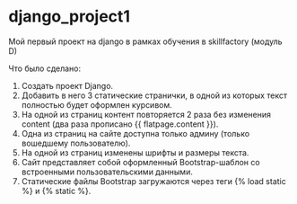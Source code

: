 # django_project1
Мой первый проект на django в рамках обучения в skillfactory (модуль D)

Что было сделано:

1. Создать проект Django.
2. Добавить в него 3 статические странички, в одной из которых текст полностью будет оформлен курсивом.
3. На одной из страниц контент повторяется 2 раза без изменения content (два раза прописано {{ flatpage.content }}).
4. Одна из страниц на сайте доступна только админу (только вошедшему пользователю).
5. На одной из страниц изменены шрифты и размеры текста.
6. Сайт представляет собой оформленный Bootstrap-шаблон со встроенными пользовательскими данными.
7. Статические файлы Bootstrap загружаются через теги {% load static %} и {% static %}.

